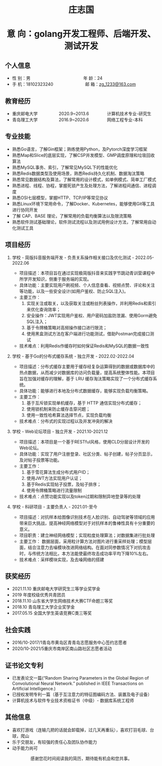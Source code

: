  <center>
     <h1>庄志国</h1>
     <h1>意 向：golang开发工程师、后端开发、测试开发</h1>
 </center>

## 个人信息 

* 性 别：男&emsp;&emsp;&emsp;&emsp;&emsp;&emsp;&emsp;&emsp;&emsp;&emsp;&emsp;&emsp;&ensp;年 龄：24  
* 手 机：18102323240 &emsp;&ensp;&ensp;&ensp;&ensp;&emsp;&emsp;&emsp;&emsp; 邮 箱：zg_1233@163.com    

## 教育经历
     
* 重庆邮电大学&emsp;&emsp;&emsp;&emsp;&emsp;2020.9~2013.6&emsp;&emsp;&emsp;&emsp; 计算机技术专业-研究生         
* 青岛理工大学&emsp;&emsp;&emsp;&emsp;&emsp;2016.9~2020.6&emsp;&emsp;&emsp;&emsp; 网络工程专业-本科  

## 专业技能

* 熟悉Go语言，了解Gin框架；熟练使用Python，及Pytorch深度学习框架
* 熟悉Map和Slice的底层实现，了解CSP并发模型、GMP调度原理和垃圾回收算法
* 熟悉MySQL事务、索引，了解常见MySQL下的性能优化
* 熟悉Redis数据类型及使用场景，熟悉Redis持久化机制、数据淘汰策略
* 熟悉常见数据结构及算法，了解常用的设计模式，如单例模式、简单工厂模式
* 熟悉进程、线程、协程，掌握死锁产生及处理方法，了解进程间通信、进程调度
* 熟悉OSI七层模型，掌握HTTP、TCP/IP等常见协议
* 熟悉Linux环境下常用命令，了解Docker、Kubernetes，能够使用Git等工具进行协同开发
* 了解 CAP、BASE 理论，了解常用的负载均衡算法以及限流策略
* 熟悉软件测试基础理论，软件测试流程以及测试用例设计方法，了解常用自动化测试工具

## 项目经历

1. 学校 - 简版抖音服务端开发 - 负责关系操作相关接口及优化测试  - 2022.05-2022.06 
    * 项目描述：本项目旨在通过实现极简版抖音来实践字节跳动青训营课程中所学开发知识，侧重于服务端的实现。
    * 具体功能：主要实现用户刷视频、个人信息查看、视频点赞、评论和关注等功能，以及一些安全设计(如用户鉴权、防止SQL注入)。
    * 主要工作：
       1) 实现关注或取关，以及获取关注或粉丝列表操作，并利用Redis和索引来优化查询效率；
       2) 安全操作：JWT实现用户鉴权、用户密码加盐防泄漏、使用Gorm避免SQL注入；
       3) 基于令牌桶策略对高频操作接口进行限流；
       4) 使用黑盒测试方法在客户端进行功能测试，借助Postman完成接口测试
    * 技术难点：利用Redis作缓存时如何保证Redis和MySQL的数据一致性

2. 学校 - 基于Go的分布式缓存系统 - 独立开发 - 2022.02-2022.04 
    * 项目描述：分布式缓存主要用于缓存经复杂运算得到的数据或数据库中的热点数据，从而减少对数据库的访问负载量，提高系统整体性能。本项目旨在加强对缓存的理解，基于 LRU 缓存淘汰策略实现了一个分布式缓存系统。
    * 具体功能：能够进行本地及分布式数据缓存，能够实现负载均衡策略。
    * 主要工作：
        1) 基于互斥锁实现单机缓存，基于 HTTP 通信实现分布式缓存；
        2) 使用锁机制来防止缓存击穿问题；
        3) 使用一致性哈希算法选择节点，实现负载均衡
    * 技术难点：分布式的实现过程以及并发冲突的解决

3. 学校 - Web论坛项目 - 独立开发 - 2021.10-2021.12
    * 项目描述：本项目是一个基于RESTful风格，使用CLD分层设计开发的Web论坛。
    * 具体功能：实现了用户注册登录、社区分类、帖子创建，帖子分页显示，及对帖子投票等功能。
    * 主要工作：
        1) 基于雪花算法生成分布式用户ID；
        2) 使用JWT方法实现用户认证；
        3) 基于Redis实现帖子投票，及帖子排序；
        4) 使用令牌桶策略进行流量限制
    * 技术难点：点赞功能实现以及token过期和限制异地登录等的处理
    
4. 学校 - 科研项目 - 主要负责人 - 2021.01-至今
    * 项目描述：对抗样本给图像识别技术在人脸识别、自动驾驶等领域的应用带来巨大挑战，提高神经网络模型对于对抗样本的鲁棒性具有十分重要的意义。
    * 项目职责：建立神经网络模型；实现粒度处理算法；对数据集进行批处理
    * 主要工作：
        数据层面，采用粒计算方法对图片进行重采样处理；模型层面，结合注意力去噪模块改进网络结构。在面对同参数情况下对抗攻击时，与传统方法相比，本方法能使最终攻击成功率平均下降10%左右。
    * 技术难点：采样模块实现，及去噪网络的搭建

## 获奖经历
* 2021.11.10 重庆邮电大学研究生三等学业奖学金
* 2019 年度校级优秀共青团员
* 2018.11.10 山东省大学生网络技术大赛CTF命题三等奖
* 2018.10 青岛理工大学企业奖学金
* 2017.05.15 全国大学生英语竞赛C类三等奖

## 社会实践
* 2016/10-2017/1青岛市黄岛区青青岛志愿服务中心签约志愿者
* 2020/10-2021/5重庆市南岸区南山路社区志愿者活动

## 证书论文专利
* 已发表论文一篇(“Random Sharing Parameters in the Global Region of Convolutional Neural Network.” published in IEEE Transactions on Artificial Intelligence.)
* 已授权发明专利一篇（基于互注意力的特征图编码方法、装置及电子设备）
* 计算机技术与软件专业技术资格证书（中级）- 数据库系统工程师 

## 其他信息 
* 喜欢打游戏（连输几把的话就会卸载掉，过几天再重玩），喜欢打羽毛球、台球，爬山
* 乐于交朋友，有较强的责任心及团队协作能力
* 动手能力尚可

<center><h7>感谢您花时间阅读我的简历，期待能有机会和您共事。</h7></center>

